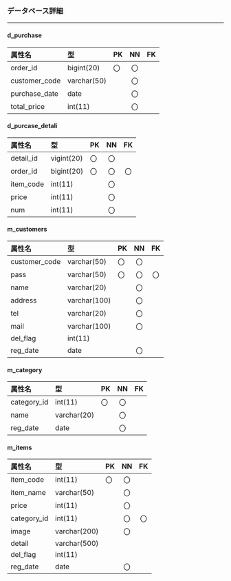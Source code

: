 ### データベース詳細
***
#### d_purchase
|属性名|型|PK|NN|FK|
|:------|:--|:--|:--:|:--:|
|order_id|bigint(20)|〇|〇||
|customer_code|varchar(50)||〇||
|purchase_date|date||〇||
|total_price|int(11)||〇||

#### d_purcase_detali
|属性名|型|PK|NN|FK|
|:------|:--|:--|:--:|:--:|
|detail_id|vigint(20)|〇|〇||
|order_id|bigint(20)|〇|〇|〇|
|item_code|int(11)||〇||
|price|int(11)||〇||
|num|int(11)||〇||

#### m_customers
|属性名|型|PK|NN|FK|
|:------|:--|:--|:--:|:--:|
|customer_code|varchar(50)|〇|〇||
|pass|varchar(50)|〇|〇|〇|
|name|varchar(20)||〇||
|address|varchar(100)||〇||
|tel|varchar(20)||〇||
|mail|varchar(100)||〇||
|del_flag|int(11)||||
|reg_date|date||〇||

#### m_category
|属性名|型|PK|NN|FK|
|:------|:--|:--|:--:|:--:|
|category_id|int(11)|〇|〇||
|name|varchar(20)||〇||
|reg_date|date||〇||

#### m_items
|属性名|型|PK|NN|FK|
|:------|:--|:--|:--:|:--:|
|item_code|int(11)|〇|〇||
|item_name|varchar(50)||〇||
|price|int(11)||〇||
|category_id|int(11)||〇|〇|
|image|varchar(200)||〇||
|detail|varchar(500)||||
|del_flag|int(11)||||
|reg_date|date||〇||
